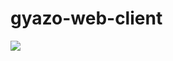 # gyazo-web-client

[![](https://circleci.com/gh/ykzts/gyazo-web-client.svg?style=shield)](https://circleci.com/gh/ykzts/gyazo-web-client)
